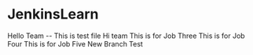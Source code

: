 # JenkinsLearn
Hello Team -- This is test file
Hi team
This is for Job Three
This is for Job Four
This is for Job Five
New Branch Test
